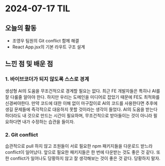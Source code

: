 # 2024-07-17 TIL

## 오늘의 활동
- 조영우 팀원의 Git conflict 함께 해결
- React App.jsx의 기본 라우트 구조 설계

## 느낀 점 및 배운 점

### 1. 바이브코더가 되지 않도록 스스로 경계
생성형 AI의 도움을 무조건적으로 경계할 필요는 없다. 최근 FE 개발자들은 특히나 AI를 잘 다룰줄 알아야 한다. 하지만 우리는 도메인을 미디어로 잡았기 때문에 FE도 최적화를 신경써야한다. 만약 코드에 대한 이해 없이 마구잡이로 AI의 코드를 사용한다면 추후에 생길 문제들에 즉각적으로 대응하지 못할 것이라는 생각이 들었다. AI의 도움을 받는다 하더라도 내 것으로 만드는 시간이 필요하며, 무조건적으로 받아들이는 것이 아니라 필요하다면 내가 수정하는 습관을 들이자.

### 2. Git conflict
습관적으로 pull 하지 않고 조원들이 서로 필요한 npm 패키지들을 다운로드 받느라 conflict이 일어났다. 앞으로 필요한 패키지들은 한 번에 다운받는 것도 좋은 것 같다. 또한 conflict가 일어나도 당황하지 않고 잘 생각해보는 것이 좋은 것 같다. 당황하지 말자.
